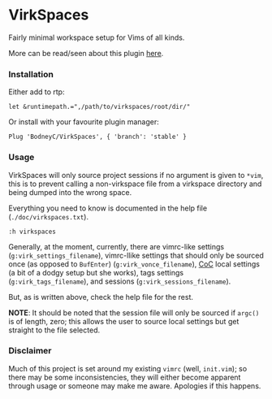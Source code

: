 VirkSpaces
==========

Fairly minimal workspace setup for Vims of all kinds.

More can be read/seen about this plugin [here](https://benjc.me/blog/2019/06/20/virk-spaces.html).

### Installation

Either add to rtp:

    let &runtimepath.=",/path/to/virkspaces/root/dir/"

Or install with your favourite plugin manager:

    Plug 'BodneyC/VirkSpaces', { 'branch': 'stable' }

### Usage

VirkSpaces will only source project sessions if no argument is given to `*vim`, this is to prevent calling a non-virkspace file from a virkspace directory and being dumped into the wrong space.

Everything you need to know is documented in the help file (`./doc/virkspaces.txt`).

    :h virkspaces

Generally, at the moment, currently, there are vimrc-like settings (`g:virk_settings_filename`), vimrc-llike settings that should only be sourced once (as opposed to `BufEnter`) (`g:virk_vonce_filename`), [CoC](https://github.com/neoclide/coc.nvim) local settings (a bit of a dodgy setup but she works), tags settings (`g:virk_tags_filename`), and sessions (`g:virk_sessions_filename`).

But, as is written above, check the help file for the rest.

**NOTE**: It should be noted that the session file will only be sourced if `argc()` is of length, zero; this allows the user to source local settings but get straight to the file selected.

### Disclaimer

Much of this project is set around my existing `vimrc` (well, `init.vim`); so there may be some inconsistencies, they will either become apparent through usage or someone may make me aware. Apologies if this happens.
